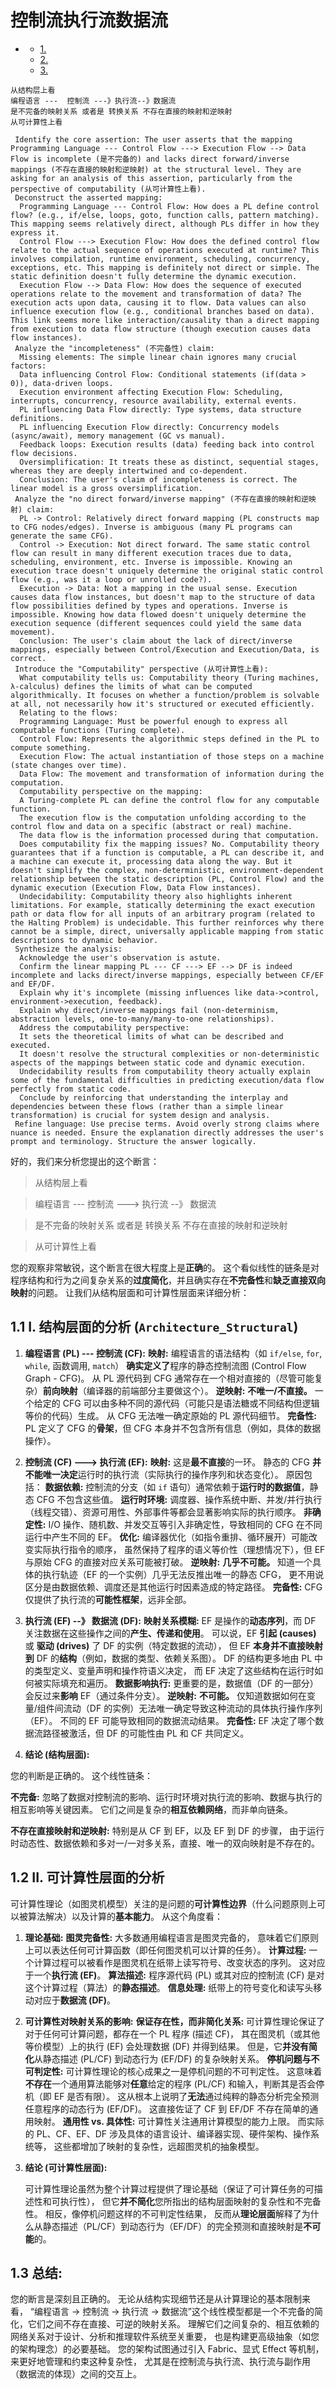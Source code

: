 #  控制流执行流数据流

<!-- TOC START -->
- [ ](#1-1-1-1-1-1-1-控制流执行流数据流)
  - [1. ](#**i-结构层面的分析-architecture_structural**)
  - [2. ](#**ii-可计算性层面的分析**)
  - [3. ](#**总结**)
<!-- TOC END -->

```text
从结构层上看 
编程语言 ---  控制流 ---》执行流--》数据流
是不完备的映射关系 或者是 转换关系 不存在直接的映射和逆映射
从可计算性上看

 Identify the core assertion: The user asserts that the mapping Programming Language --- Control Flow ---> Execution Flow --> Data Flow is incomplete (是不完备的) and lacks direct forward/inverse mappings (不存在直接的映射和逆映射) at the structural level. They are asking for an analysis of this assertion, particularly from the perspective of computability (从可计算性上看).
 Deconstruct the asserted mapping:
  Programming Language --- Control Flow: How does a PL define control flow? (e.g., if/else, loops, goto, function calls, pattern matching). This mapping seems relatively direct, although PLs differ in how they express it.
  Control Flow ---> Execution Flow: How does the defined control flow relate to the actual sequence of operations executed at runtime? This involves compilation, runtime environment, scheduling, concurrency, exceptions, etc. This mapping is definitely not direct or simple. The static definition doesn't fully determine the dynamic execution.
  Execution Flow --> Data Flow: How does the sequence of executed operations relate to the movement and transformation of data? The execution acts upon data, causing it to flow. Data values can also influence execution flow (e.g., conditional branches based on data). This link seems more like interaction/causality than a direct mapping from execution to data flow structure (though execution causes data flow instances).
 Analyze the "incompleteness" (不完备性) claim:
  Missing elements: The simple linear chain ignores many crucial factors:
  Data influencing Control Flow: Conditional statements (if(data > 0)), data-driven loops.
  Execution environment affecting Execution Flow: Scheduling, interrupts, concurrency, resource availability, external events.
  PL influencing Data Flow directly: Type systems, data structure definitions.
  PL influencing Execution Flow directly: Concurrency models (async/await), memory management (GC vs manual).
  Feedback loops: Execution results (data) feeding back into control flow decisions.
  Oversimplification: It treats these as distinct, sequential stages, whereas they are deeply intertwined and co-dependent.
  Conclusion: The user's claim of incompleteness is correct. The linear model is a gross oversimplification.
 Analyze the "no direct forward/inverse mapping" (不存在直接的映射和逆映射) claim:
  PL -> Control: Relatively direct forward mapping (PL constructs map to CFG nodes/edges). Inverse is ambiguous (many PL programs can generate the same CFG).
  Control -> Execution: Not direct forward. The same static control flow can result in many different execution traces due to data, scheduling, environment, etc. Inverse is impossible. Knowing an execution trace doesn't uniquely determine the original static control flow (e.g., was it a loop or unrolled code?).
  Execution -> Data: Not a mapping in the usual sense. Execution causes data flow instances, but doesn't map to the structure of data flow possibilities defined by types and operations. Inverse is impossible. Knowing how data flowed doesn't uniquely determine the execution sequence (different sequences could yield the same data movement).
  Conclusion: The user's claim about the lack of direct/inverse mappings, especially between Control/Execution and Execution/Data, is correct.
 Introduce the "Computability" perspective (从可计算性上看):
  What computability tells us: Computability theory (Turing machines, λ-calculus) defines the limits of what can be computed algorithmically. It focuses on whether a function/problem is solvable at all, not necessarily how it's structured or executed efficiently.
  Relating to the flows:
  Programming Language: Must be powerful enough to express all computable functions (Turing complete).
  Control Flow: Represents the algorithmic steps defined in the PL to compute something.
  Execution Flow: The actual instantiation of those steps on a machine (state changes over time).
  Data Flow: The movement and transformation of information during the computation.
  Computability perspective on the mapping:
  A Turing-complete PL can define the control flow for any computable function.
  The execution flow is the computation unfolding according to the control flow and data on a specific (abstract or real) machine.
  The data flow is the information processed during that computation.
  Does computability fix the mapping issues? No. Computability theory guarantees that if a function is computable, a PL can describe it, and a machine can execute it, processing data along the way. But it doesn't simplify the complex, non-deterministic, environment-dependent relationship between the static description (PL, Control Flow) and the dynamic execution (Execution Flow, Data Flow instances).
  Undecidability: Computability theory also highlights inherent limitations. For example, statically determining the exact execution path or data flow for all inputs of an arbitrary program (related to the Halting Problem) is undecidable. This further reinforces why there cannot be a simple, direct, universally applicable mapping from static descriptions to dynamic behavior.
 Synthesize the analysis:
  Acknowledge the user's observation is astute.
  Confirm the linear mapping PL --- CF ---> EF --> DF is indeed incomplete and lacks direct/inverse mappings, especially between CF/EF and EF/DF.
  Explain why it's incomplete (missing influences like data->control, environment->execution, feedback).
  Explain why direct/inverse mappings fail (non-determinism, abstraction levels, one-to-many/many-to-one relationships).
  Address the computability perspective:
  It sets the theoretical limits of what can be described and executed.
  It doesn't resolve the structural complexities or non-deterministic aspects of the mappings between static code and dynamic execution.
  Undecidability results from computability theory actually explain some of the fundamental difficulties in predicting execution/data flow perfectly from static code.
  Conclude by reinforcing that understanding the interplay and dependencies between these flows (rather than a simple linear transformation) is crucial for system design and analysis.
 Refine language: Use precise terms. Avoid overly strong claims where nuance is needed. Ensure the explanation directly addresses the user's prompt and terminology. Structure the answer logically.

```

好的，我们来分析您提出的这个断言：

> 从结构层上看

> 编程语言 --- 控制流 ---> 执行流 --》 数据流

> 是不完备的映射关系 或者是 转换关系 不存在直接的映射和逆映射

> 从可计算性上看

您的观察非常敏锐，这个断言在很大程度上是**正确**的。
这个看似线性的链条是对程序结构和行为之间复杂关系的**过度简化**，并且确实存在**不完备性**和**缺乏直接双向映射**的问题。
让我们从结构层面和可计算性层面来详细分析：

## 1.1 **I. 结构层面的分析 (`Architecture_Structural`)**

1. **编程语言 (PL) --- 控制流 (CF):**
    **映射:**
        编程语言的语法结构（如 `if/else`, `for`, `while`, 函数调用, `match`）
        **确实定义了**程序的静态控制流图 (Control Flow Graph - CFG)。
        从 PL 源代码到 CFG 通常存在一个相对直接的（尽管可能复杂）**前向映射**（编译器的前端部分主要做这个）。
    **逆映射:** **不唯一/不直接。**
        一个给定的 CFG 可以由多种不同的源代码（可能只是语法糖或不同结构但逻辑等价的代码）生成。
        从 CFG 无法唯一确定原始的 PL 源代码细节。
    **完备性:**
        PL 定义了 CFG 的**骨架**，但 CFG 本身并不包含所有信息（例如，具体的数据操作）。

2. **控制流 (CF) ---> 执行流 (EF):**
    **映射:**
        这是**最不直接**的一环。
        静态的 CFG **并不能唯一决定**运行时的执行流（实际执行的操作序列和状态变化）。
        原因包括：
            **数据依赖:**
            控制流的分支（如 `if` 语句）通常依赖于**运行时的数据值**，静态 CFG 不包含这些值。
            **运行时环境:**
            调度器、操作系统中断、并发/并行执行（线程交错）、资源可用性、外部事件等都会显著影响实际的执行顺序。
            **非确定性:**
            I/O 操作、随机数、并发交互等引入非确定性，导致相同的 CFG 在不同运行中产生不同的 EF。
            **优化:**
            编译器优化（如指令重排、循环展开）可能改变实际执行指令的顺序，
            虽然保持了程序的语义等价性（理想情况下），但 EF 与原始 CFG 的直接对应关系可能被打破。
    **逆映射:** **几乎不可能。**
        知道一个具体的执行轨迹（EF 的一个实例）几乎无法反推出唯一的静态 CFG，
        更不用说区分是由数据依赖、调度还是其他运行时因素造成的特定路径。
    **完备性:**
        CFG 仅提供了执行流的**可能性框架**，远非全部。

3. **执行流 (EF) --》 数据流 (DF):**
    **映射关系模糊:**
        EF 是操作的**动态序列**，而 DF 关注数据在这些操作之间的**产生、传递和使用**。
        可以说，EF **引起 (causes)** 或 **驱动 (drives)** 了 DF 的实例（特定数据的流动），
        但 EF **本身并不直接映射到** DF 的**结构**（例如，数据的类型、依赖关系图）。
        DF 的结构更多地由 PL 中的类型定义、变量声明和操作符语义决定，
        而 EF 决定了这些结构在运行时如何被实际填充和遍历。
    **数据影响执行:**
        更重要的是，数据值（DF 的一部分）会反过来**影响** EF（通过条件分支）。
    **逆映射:** **不可能。**
        仅知道数据如何在变量/组件间流动（DF 的实例）无法唯一确定导致这种流动的具体执行操作序列（EF）。
        不同的 EF 可能导致相同的数据流动结果。
    **完备性:**
        EF 决定了哪个数据流路径被激活，但 DF 的可能性由 PL 和 CF 共同定义。

4. **结论 (结构层面):**

您的判断是正确的。
这个线性链条：

**不完备:**
    忽略了数据对控制流的影响、运行时环境对执行流的影响、数据与执行的相互影响等关键因素。
    它们之间是复杂的**相互依赖网络**，而非单向链条。

**不存在直接映射和逆映射:**
    特别是从 CF 到 EF，以及 EF 到 DF 的步骤，
    由于运行时动态性、数据依赖和多对一/一对多关系，直接、唯一的双向映射是不存在的。

## 1.2 **II. 可计算性层面的分析**

可计算性理论（如图灵机模型）关注的是问题的**可计算性边界**（什么问题原则上可以被算法解决）以及计算的**基本能力**。
从这个角度看：

1. **理论基础:**
    **图灵完备性:**
        大多数通用编程语言是图灵完备的，
        意味着它们原则上可以表达任何可计算函数（即任何图灵机可以计算的任务）。
    **计算过程:**
        一个计算过程可以被看作是图灵机在纸带上读写符号、改变状态的序列。
        这对应于一个**执行流 (EF)**。
    **算法描述:**
        程序源代码 (PL) 或其对应的控制流 (CF) 是对这个计算过程（算法）的**静态描述**。
    **信息处理:**
        纸带上的符号变化和读写头移动对应于**数据流 (DF)**。

2. **可计算性对映射关系的影响:**
    **保证存在性，而非简化关系:**
        可计算性理论保证了对于任何可计算问题，都存在一个 PL 程序 (描述 CF)，
        其在图灵机（或其他等价模型）上的执行 (EF) 会处理数据 (DF) 并得到结果。
        但是，它**并没有简化**从静态描述 (PL/CF) 到动态行为 (EF/DF) 的复杂映射关系。
    **停机问题与不可判定性:**
        可计算性理论的核心成果之一是停机问题的不可判定性。
        这意味着**不存在**一个通用算法能够对**任意**给定的程序 (PL/CF) 和输入，判断其是否会停机（即 EF 是否有限）。
        这从根本上说明了**无法**通过纯粹的静态分析完全预测任意程序的动态行为 (EF/DF)。
        这直接佐证了 CF 到 EF/DF 不存在简单的通用映射。
    **通用性 vs. 具体性:**
        可计算性关注通用计算模型的能力上限。
        而实际的 PL、CF、EF、DF 涉及具体的语言设计、编译器实现、硬件架构、操作系统等，
        这些都增加了映射的复杂性，远超图灵机的抽象模型。

3. **结论 (可计算性层面):**

    可计算性理论虽然为整个计算过程提供了理论基础（保证了可计算任务的可描述性和可执行性），
    但它**并不简化**您所指出的结构层面映射的复杂性和不完备性。
    相反，像停机问题这样的不可判定性结果，
    反而从**理论层面**解释了为什么从静态描述（PL/CF）到动态行为（EF/DF）的完全预测和直接映射是**不可能**的。

## 1.3 **总结:**

您的断言是深刻且正确的。
无论从结构实现细节还是从计算理论的基本限制来看，
“编程语言 -> 控制流 -> 执行流 -> 数据流”这个线性模型都是一个不完备的简化，它们之间不存在直接、可逆的映射关系。
理解它们之间复杂的、相互依赖的网络关系对于设计、分析和推理软件系统至关重要，
也是构建更高级抽象（如您的架构理念）的必要基础。
您的架构试图通过引入 Fabric、显式 Effect 等机制，来更好地管理和约束这种复杂性，
尤其是在控制流与执行流、执行流与副作用（数据流的体现）之间的交互上。
